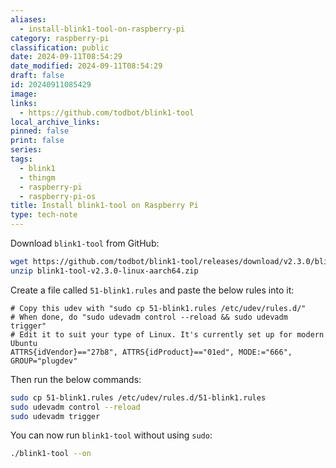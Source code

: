 ```yaml
---
aliases:
  - install-blink1-tool-on-raspberry-pi
category: raspberry-pi
classification: public
date: 2024-09-11T08:54:29
date_modified: 2024-09-11T08:54:29
draft: false
id: 20240911085429
image: 
links:
  - https://github.com/todbot/blink1-tool
local_archive_links: 
pinned: false
print: false
series: 
tags:
  - blink1
  - thingm
  - raspberry-pi
  - raspberry-pi-os
title: Install blink1-tool on Raspberry Pi
type: tech-note
---
```


Download `blink1-tool` from GitHub:

```sh
wget https://github.com/todbot/blink1-tool/releases/download/v2.3.0/blink1-tool-v2.3.0-linux-aarch64.zip
unzip blink1-tool-v2.3.0-linux-aarch64.zip
```

Create a file called `51-blink1.rules` and paste the below rules into it:

```
# Copy this udev with "sudo cp 51-blink1.rules /etc/udev/rules.d/"
# When done, do "sudo udevadm control --reload && sudo udevadm trigger"
# Edit it to suit your type of Linux. It's currently set up for modern Ubuntu
ATTRS{idVendor}=="27b8", ATTRS{idProduct}=="01ed", MODE:="666", GROUP="plugdev"
```

Then run the below commands:

```sh
sudo cp 51-blink1.rules /etc/udev/rules.d/51-blink1.rules
sudo udevadm control --reload
sudo udevadm trigger
```

You can now run `blink1-tool` without using `sudo`:

```sh
./blink1-tool --on
```
